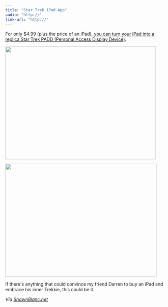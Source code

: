 ```yaml
---
title: "Star Trek iPad App"
audio: "http://"
link-url: "http://"
---
```

<p>For only $4.99 (plus the price of an iPad), <a href="http://click.linksynergy.com/fs-bin/stat?id=6PFrOqNV4B8&offerid=146261&type=3&subid=0&tmpid=1826&RD_PARM1=http%253A%252F%252Fitunes.apple.com%252Fca%252Fapp%252Fstar-trek-padd%252Fid446277240%253Fmt%253D8%2526uo%253D4%2526partnerId%253D30" target="itunes_store">you can turn your iPad into a replica Star Trek PADD (Personal Access Display Device)</a>.</p>
<p><img src="https://chrisenns.com/wp-content/uploads/2011/07/startrekpadd.png" alt="" title="Star Trek PADD" width="473" height="354" class="aligncenter size-full wp-image-19589" /></p>
<p><img src="https://chrisenns.com/wp-content/uploads/2011/07/startrekpadd7of9.png" alt="" title="Star Trek PADD 7 of 9" width="475" height="355" class="aligncenter size-full wp-image-19590" /></p>
<p>If there's anything that could convince my friend Darren to buy an iPad and embrace his inner Trekkie, this could be it.</p>
<p><em>Via <a href="http://shawnblanc.net/2011/07/star-trek-padd/">ShawnBlanc.net</a></em></p>
